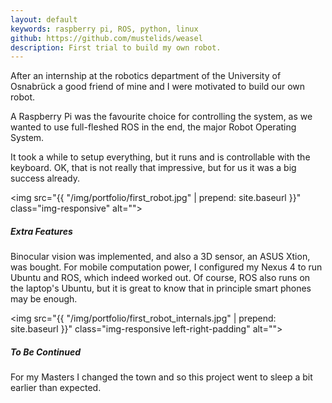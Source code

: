 ```yaml
---
layout: default
keywords: raspberry pi, ROS, python, linux
github: https://github.com/mustelids/weasel
description: First trial to build my own robot.
---
```


After an internship at the robotics department of the University of Osnabrück a good friend of mine
and I were motivated to build our own robot.

A Raspberry Pi was the favourite choice for controlling the system, as we
wanted to use full-fleshed ROS in the end, the major Robot Operating System.

It took a while to setup everything, but it runs and is controllable with
the keyboard. OK, that is not really that impressive, but for us it was a big
success already.

<img src="{{ "/img/portfolio/first_robot.jpg" | prepend: site.baseurl }}" class="img-responsive" alt="">

##### Extra Features

Binocular vision was implemented, and also a 3D sensor, an ASUS Xtion, was bought.
For mobile computation power, I configured my Nexus 4 to run Ubuntu and ROS,
which indeed worked out. Of course, ROS also runs on the laptop's Ubuntu,
but it is great to know that in principle smart phones may be enough.

<img src="{{ "/img/portfolio/first_robot_internals.jpg" | prepend: site.baseurl }}" class="img-responsive left-right-padding" alt="">

##### To Be Continued
For my Masters I changed the town and so this project went to sleep a bit earlier
than expected.
